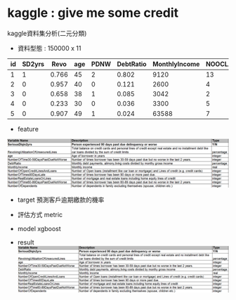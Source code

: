 # kaggle : give me some credit
kaggle資料集分析(二元分類)

* 資料型態 : 150000 x 11 

id|SD2yrs|Revo|age|PDNW|DebtRatio|MonthlyIncome|NOOCLAL|NOT90DL|NRELOL|NOTDPDNW|NOD
---|---|---|---|---|---|---|---|---|---|---|---
1|1|0.766|45|2|0.802|9120|13|0|6|0|2
2|0|0.957|40|0|0.121|2600|4|0|0|0|1
3|0|0.658|38|1|0.085|3042|2|1|0|0|0
4|0|0.233|30|0|0.036|3300|5|0|0|0|0
5|0|0.907|49|1|0.024|63588|7|0|1|0|0

* feature

![](Data/feature.png)

* target
預測客戶逾期繳款的機率

* 評估方式
metric

* model
xgboost

* result
![](Data/feature.png)
